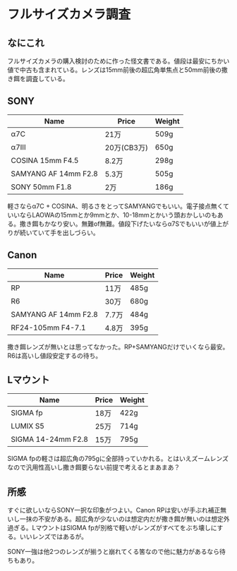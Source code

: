 # フルサイズカメラ調査
## なにこれ
フルサイズカメラの購入検討のために作った怪文書である。値段は最安にちかい値で中古も含まれている。レンズは15mm前後の超広角単焦点と50mm前後の撒き餌を調査している。

## SONY
|Name|Price|Weight|
|----|-----|------|
|α7C|21万|509g|
|α7III|20万(CB3万)|650g|
|COSINA 15mm F4.5|8.2万|298g|
|SAMYANG AF 14mm F2.8|5.3万|505g|
|SONY 50mm F1.8|2万|186g|

軽さならα7C + COSINA、明るさをとってSAMYANGでもいい。電子接点無くていいならLAOWAの15mmとか9mmとか、10-18mmとかいう頭おかしいのもある。撒き餌もかなり安い。無難of無難。値段下げたいならα7Sでもいいが値上がりが続いていて手を出しづらい。

## Canon
|Name|Price|Weight|
|----|-----|------|
|RP|11万|485g|
|R6|30万|680g|
|SAMYANG AF 14mm F2.8|7.7万|484g|
|RF24-105mm F4-7.1|4.8万|395g|

撒き餌レンズが無いとは思ってなかった。RP+SAMYANGだけでいくなら最安。R6は高いし値段安定するの待ち。

## Lマウント
|Name|Price|Weight|
|----|-----|------|
|SIGMA fp|18万|422g|
|LUMIX S5|25万|714g|
|SIGMA 14-24mm F2.8|15万|795g|

SIGMA fpの軽さは超広角の795gに全部持っていかれる。とはいえズームレンズなので汎用性高いし撒き餌要らない前提で考えるとまあまあ？

## 所感
すぐに欲しいならSONY一択な印象がつよい。Canon RPは安いが手ぶれ補正無いし一抹の不安がある。超広角が少ないのは想定内だが撒き餌が無いのは想定外過ぎる。LマウントはSIGMA fpが別格で軽いがレンズがすべてをぶち壊しにする。いいレンズではあるが。

SONY一強は他2つのレンズが揃うと崩れてくる筈なので他に魅力があるなら待ちもあり。
